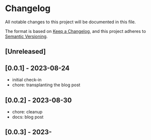 # Changelog
All notable changes to this project will be documented in this file.

The format is based on [Keep a Changelog](https://keepachangelog.com/en/1.0.0/),
and this project adheres to [Semantic Versioning](https://semver.org/spec/v2.0.0.html).

## [Unreleased]

## [0.0.1] - 2023-08-24
- initial check-in
- chore: transplanting the blog post

## [0.0.2] - 2023-08-30
- chore: cleanup
- docs: blog post

## [0.0.3] - 2023-

